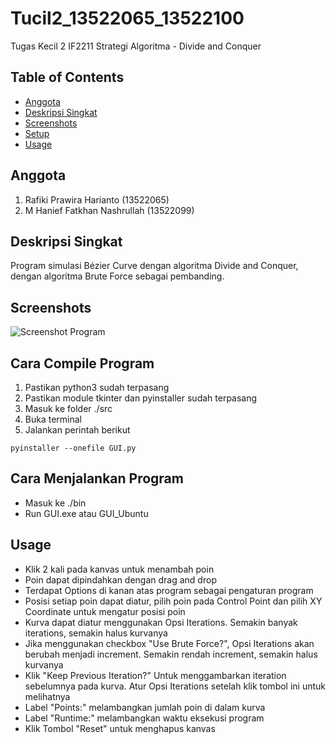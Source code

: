 # Tucil2_13522065_13522100
Tugas Kecil 2 IF2211 Strategi Algoritma -  Divide and Conquer

## Table of Contents
* [Anggota](#anggota)
* [Deskripsi Singkat](#deskripsi-singkat)
* [Screenshots](#screenshots)
* [Setup](#setup)
* [Usage](#usage)

## Anggota 
1. Rafiki Prawira Harianto (13522065)
2. M Hanief Fatkhan Nashrullah (13522099)

## Deskripsi Singkat
Program simulasi Bézier Curve dengan algoritma Divide and Conquer, dengan algoritma Brute Force sebagai pembanding.

## Screenshots
![Screenshot Program](https://cdn.discordapp.com/attachments/669015264242958339/1219330480990589028/image.png?ex=660ae900&is=65f87400&hm=93ddc43c129044c74aa70345f8399981e130042c48611f085a4585185f873070&)

## Cara Compile Program
1. Pastikan python3 sudah terpasang
2. Pastikan module tkinter dan pyinstaller sudah terpasang
3. Masuk ke folder ./src
4. Buka terminal
5. Jalankan perintah berikut
```
pyinstaller --onefile GUI.py
```

## Cara Menjalankan Program
- Masuk ke ./bin
- Run GUI.exe atau GUI_Ubuntu

## Usage
- Klik 2 kali pada kanvas untuk menambah poin
- Poin dapat dipindahkan dengan drag and drop
- Terdapat Options di kanan atas program sebagai pengaturan program
- Posisi setiap poin dapat diatur, pilih poin pada Control Point dan pilih XY Coordinate untuk mengatur posisi poin
- Kurva dapat diatur menggunakan Opsi Iterations. Semakin banyak iterations, semakin halus kurvanya
- Jika menggunakan checkbox "Use Brute Force?", Opsi Iterations akan berubah menjadi increment. Semakin rendah increment, semakin halus kurvanya
- Klik "Keep Previous Iteration?" Untuk menggambarkan iteration sebelumnya pada kurva. Atur Opsi Iterations setelah klik tombol ini untuk melihatnya
- Label "Points:" melambangkan jumlah poin di dalam kurva
- Label "Runtime:" melambangkan waktu eksekusi program
- Klik Tombol "Reset" untuk menghapus kanvas
